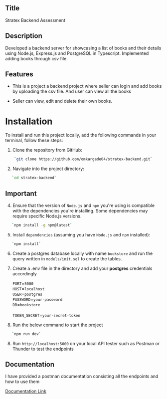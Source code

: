 ## Title

Stratex Backend Assessment

## Description

Developed a backend server for showcasing a list of books and their details using Node.js, Express.js and PostgreSQL in Typescript. Implemented adding books through csv file.

## Features

- This is a project a backend project where seller can login and add books by uploading the csv file. And user can view all the books

- Seller can view, edit and delete their own books.


# Installation

To install and run this project locally, add the following commands in your terminal, follow these steps:

1. Clone the repository from GitHub:

```bash
    `git clone https://github.com/omkargade04/stratex-backend.git`

```

2. Navigate into the project directory:

```bash
   `cd stratex-backend`
```

## Important

4. Ensure that the version of `Node.js` and `npm` you're using is compatible with the dependencies you're installing. Some dependencies may require specific Node.js versions.

```bash
   `npm install -g npm@latest`
```

5. Install `dependencies` (assuming you have `Node.js` and `npm` installed):

```bash
   `npm install`
```

6. Create a postgres database locally with name `bookstore` and run the query written in `models/init.sql` to create the tables.

6. Create a .env file in the directory and add your **postgres** credentials accordingly

   `PORT`=`5000`<br>
   `HOST`=`localhost`<br>
   `USER`=`postgres`<br>
   `PASSWORD`=`your-password`   
   `DB`=`bookstore`<br>  
   `TOKEN_SECRET`=`your-secret-token`


7. Run the below command to start the project

```bash
   `npm run dev`
```

8. Run `http://localhost:5000` on your local API tester such as Postman or Thunder to test the endpoints

## Documentation

I have provided a postman documentation consisting all the endpoints and how to use them

[Documentation Link](https://documenter.getpostman.com/view/27201705/2sA3QsAXTq)


